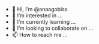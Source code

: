 - 👋 Hi, I’m @anaagobiss
- 👀 I’m interested in ...
- 🌱 I’m currently learning ...
- 💞️ I’m looking to collaborate on ...
- 📫 How to reach me ...

<!---
anaagobiss/anaagobiss is a ✨ special ✨ repository because its `README.md` (this file) appears on your GitHub profile.
You can click the Preview link to take a look at your changes.
--->
